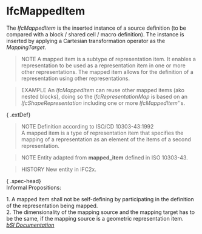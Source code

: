 IfcMappedItem
=============
The _IfcMappedItem_ is the inserted instance of a source definition (to be
compared with a block / shared cell / macro definition). The instance is
inserted by applying a Cartesian transformation operator as the
_MappingTarget_.  
  
> NOTE  A mapped item is a subtype of representation item. It enables a
> representation to be used as a representation item in one or more other
> representations. The mapped item allows for the definition of a
> representation using other representations.  
  
> EXAMPLE  An _IfcMappedItem_ can reuse other mapped items (ako nested
> blocks), doing so the _IfcRepresentationMap_ is based on an
> _IfcShapeRepresentation_ including one or more _IfcMappedItem_''s.  
  
{ .extDef}  
> NOTE  Definition according to ISO/CD 10303-43:1992  
> A mapped item is a type of representation item that specifies the mapping of
> a representation as an element of the items of a second representation.  
  
> NOTE  Entity adapted from **mapped_item** defined in ISO 10303-43.  
  
> HISTORY  New entity in IFC2x.  
  
{ .spec-head}  
Informal Propositions:  
  
1\. A mapped item shall not be self-defining by participating in the
definition of the representation being mapped.  
2\. The dimensionality of the mapping source and the mapping target has to be
the same, if the mapping source is a geometric representation item.  
[ _bSI
Documentation_](https://standards.buildingsmart.org/IFC/DEV/IFC4_2/FINAL/HTML/schema/ifcgeometryresource/lexical/ifcmappeditem.htm)


